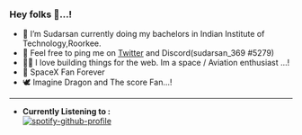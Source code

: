 ### Hey folks 👋...!

- 🔭 I’m Sudarsan currently doing my bachelors in Indian Institute of Technology,Roorkee.
- 🌱 Feel free to ping me on [Twitter](https://twitter.com/SudarsanR14) and  Discord(sudarsan_369
#5279)
- 👨‍🚀️ I love building things for the web. Im a space / Aviation enthusiast ...!
- 👾 SpaceX Fan Forever
- :dove: Imagine Dragon and The score Fan...!
<hr>

- **Currently Listening to :** 
<br>[![spotify-github-profile](https://spotify-github-profile.vercel.app/api/view?uid=31rmqn7cjkwrfkby3hdh3ityjlna&cover_image=true&theme=novatorem&show_offline=true&background_color=121212&bar_color=53b14f&bar_color_cover=true)](https://spotify-github-profile.vercel.app/api/view?uid=31rmqn7cjkwrfkby3hdh3ityjlna&redirect=true)

